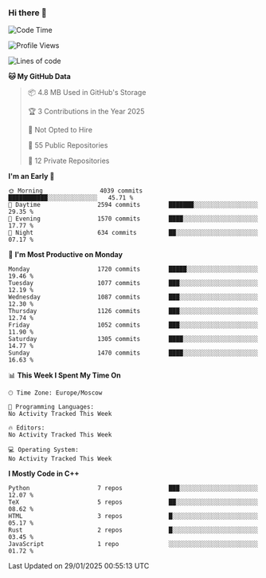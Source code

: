 ### Hi there 👋

<!--
**SemenMartynov/SemenMartynov** is a ✨ _special_ ✨ repository because its `README.md` (this file) appears on your GitHub profile.

Here are some ideas to get you started:

- 🔭 I’m currently working on ...
- 🌱 I’m currently learning ...
- 👯 I’m looking to collaborate on ...
- 🤔 I’m looking for help with ...
- 💬 Ask me about ...
- 📫 How to reach me: ...
- 😄 Pronouns: ...
- ⚡ Fun fact: ...
-->

<!--START_SECTION:waka-->
![Code Time](http://img.shields.io/badge/Code%20Time-0%20secs-blue)

![Profile Views](http://img.shields.io/badge/Profile%20Views-0-blue)

![Lines of code](https://img.shields.io/badge/From%20Hello%20World%20I%27ve%20Written-7.6%20million%20lines%20of%20code-blue)

**🐱 My GitHub Data** 

> 📦 4.8 MB Used in GitHub's Storage 
 > 
> 🏆 3 Contributions in the Year 2025
 > 
> 🚫 Not Opted to Hire
 > 
> 📜 55 Public Repositories 
 > 
> 🔑 12 Private Repositories 
 > 
**I'm an Early 🐤** 

```text
🌞 Morning                4039 commits        ███████████░░░░░░░░░░░░░░   45.71 % 
🌆 Daytime                2594 commits        ███████░░░░░░░░░░░░░░░░░░   29.35 % 
🌃 Evening                1570 commits        ████░░░░░░░░░░░░░░░░░░░░░   17.77 % 
🌙 Night                  634 commits         ██░░░░░░░░░░░░░░░░░░░░░░░   07.17 % 
```
📅 **I'm Most Productive on Monday** 

```text
Monday                   1720 commits        █████░░░░░░░░░░░░░░░░░░░░   19.46 % 
Tuesday                  1077 commits        ███░░░░░░░░░░░░░░░░░░░░░░   12.19 % 
Wednesday                1087 commits        ███░░░░░░░░░░░░░░░░░░░░░░   12.30 % 
Thursday                 1126 commits        ███░░░░░░░░░░░░░░░░░░░░░░   12.74 % 
Friday                   1052 commits        ███░░░░░░░░░░░░░░░░░░░░░░   11.90 % 
Saturday                 1305 commits        ████░░░░░░░░░░░░░░░░░░░░░   14.77 % 
Sunday                   1470 commits        ████░░░░░░░░░░░░░░░░░░░░░   16.63 % 
```


📊 **This Week I Spent My Time On** 

```text
🕑︎ Time Zone: Europe/Moscow

💬 Programming Languages: 
No Activity Tracked This Week

🔥 Editors: 
No Activity Tracked This Week

💻 Operating System: 
No Activity Tracked This Week
```

**I Mostly Code in C++** 

```text
Python                   7 repos             ███░░░░░░░░░░░░░░░░░░░░░░   12.07 % 
TeX                      5 repos             ██░░░░░░░░░░░░░░░░░░░░░░░   08.62 % 
HTML                     3 repos             █░░░░░░░░░░░░░░░░░░░░░░░░   05.17 % 
Rust                     2 repos             █░░░░░░░░░░░░░░░░░░░░░░░░   03.45 % 
JavaScript               1 repo              ░░░░░░░░░░░░░░░░░░░░░░░░░   01.72 % 
```




 Last Updated on 29/01/2025 00:55:13 UTC
<!--END_SECTION:waka-->